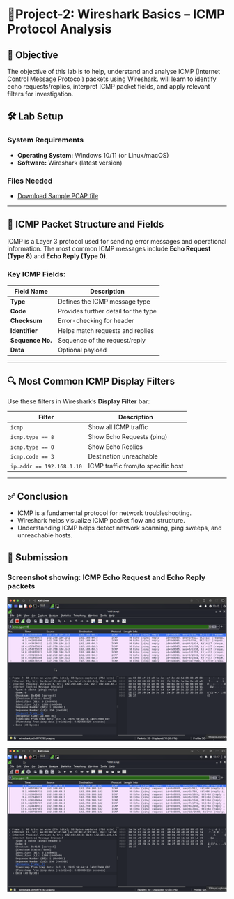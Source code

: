 
# 🚀Project-2: Wireshark Basics – ICMP Protocol Analysis

## 🎯 Objective
The objective of this lab is to help, understand and analyse ICMP (Internet Control Message Protocol) packets using Wireshark. will learn to identify echo requests/replies, interpret ICMP packet fields, and apply relevant filters for investigation.

## 🛠️ **Lab Setup**

### **System Requirements**
- **Operating System:** Windows 10/11 (or Linux/macOS)
- **Software:** Wireshark (latest version)

### **Files Needed**
- [Download Sample PCAP file](https://github.com/0xrajneesh/90-Days-SOC-Challenge-Beginner/raw/refs/heads/main/Protocol_Analysis_pcap.pcapng)

---

## 📘 **ICMP Packet Structure and Fields**

ICMP is a Layer 3 protocol used for sending error messages and operational information. The most common ICMP messages include **Echo Request (Type 8)** and **Echo Reply (Type 0)**.

### **Key ICMP Fields:**

| Field Name       | Description                          |
|------------------|--------------------------------------|
| **Type**         | Defines the ICMP message type        |
| **Code**         | Provides further detail for the type |
| **Checksum**     | Error-checking for header            |
| **Identifier**   | Helps match requests and replies     |
| **Sequence No.** | Sequence of the request/reply        |
| **Data**         | Optional payload                     |

---

## 🔍 **Most Common ICMP Display Filters**

Use these filters in Wireshark’s **Display Filter** bar:

| Filter | Description |
|--------|-------------|
| `icmp` | Show all ICMP traffic |
| `icmp.type == 8` | Show Echo Requests (ping) |
| `icmp.type == 0` | Show Echo Replies |
| `icmp.code == 3` | Destination unreachable |
| `ip.addr == 192.168.1.10` | ICMP traffic from/to specific host |

---

## ✅ Conclusion
- ICMP is a fundamental protocol for network troubleshooting.
- Wireshark helps visualize ICMP packet flow and structure.
- Understanding ICMP helps detect network scanning, ping sweeps, and unreachable hosts.


## 📸 Submission

### Screenshot showing: ICMP Echo Request and Echo Reply packets
![image alt](https://github.com/sachinpatil-soc/30-Day-SOC-Analyst-Challenge-2025/blob/eec8654746b231bf839eb8dd57d70f880db5ac0e/Echo-reply-type-0.png)

![image alt](https://github.com/sachinpatil-soc/30-Day-SOC-Analyst-Challenge-2025/blob/eec8654746b231bf839eb8dd57d70f880db5ac0e/Echo-request-type-8.png)
